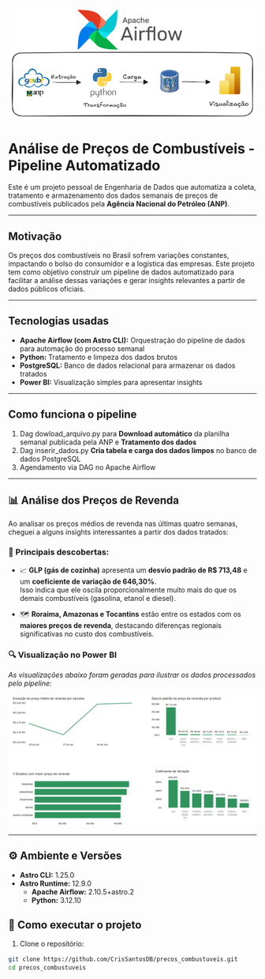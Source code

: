 <p align="center">
  <img src="https://raw.githubusercontent.com/CrisSantosDB/precos_combustuveis/main/projeto_preco_combustivel.png" width="500"/>
</p>






# Análise de Preços de Combustíveis - Pipeline Automatizado

Este é um projeto pessoal de Engenharia de Dados que automatiza a coleta, tratamento e armazenamento dos dados semanais de preços de combustíveis publicados pela **Agência Nacional do Petróleo (ANP)**.

---

## Motivação

Os preços dos combustíveis no Brasil sofrem variações constantes, impactando o bolso do consumidor e a logística das empresas. Este projeto tem como objetivo construir um pipeline de dados automatizado para facilitar a análise dessas variações e gerar insights relevantes a partir de dados públicos oficiais.



---

## Tecnologias usadas

- **Apache Airflow (com Astro CLI):** Orquestração do pipeline de dados para automação do processo semanal  
- **Python:** Tratamento e limpeza dos dados brutos  
- **PostgreSQL:** Banco de dados relacional para armazenar os dados tratados  
- **Power BI:** Visualização simples para apresentar insights 

---

## Como funciona o pipeline

1. Dag dowload_arquivo.py para **Download automático** da planilha semanal publicada pela ANP  e  **Tratamento dos dados** 
2. Dag inserir_dados.py **Cria tabela e carga dos dados limpos** no banco de dados PostgreSQL
3. Agendamento via DAG no Apache Airflow

---




## 📊 Análise dos Preços de Revenda

Ao analisar os preços médios de revenda nas últimas quatro semanas, cheguei a alguns insights interessantes a partir dos dados tratados:

### 🔎 Principais descobertas:

- 📈 **GLP (gás de cozinha)** apresenta um **desvio padrão de R$ 713,48** e um **coeficiente de variação de 646,30%**.  
  Isso indica que ele oscila proporcionalmente muito mais do que os demais combustíveis (gasolina, etanol e diesel).

- 🗺️ **Roraima, Amazonas e Tocantins** estão entre os estados com os **maiores preços de revenda**, destacando diferenças regionais significativas no custo dos combustíveis.

### 🔍 Visualização no Power BI

*As visualizações abaixo foram geradas para ilustrar os dados processados pelo pipeline:*

<p align="center">
  <img src="https://raw.githubusercontent.com/CrisSantosDB/precos_combustuveis/main/visualizacao.png" width="1000"/>
</p>

---
## ⚙️ Ambiente e Versões

- **Astro CLI:** 1.25.0  
- **Astro Runtime:** 12.9.0  
  - **Apache Airflow:** 2.10.5+astro.2  
  - **Python:** 3.12.10


## 🧪 Como executar o projeto

1. Clone o repositório:

```bash
git clone https://github.com/CrisSantosDB/precos_combustuveis.git
cd precos_combustuveis












